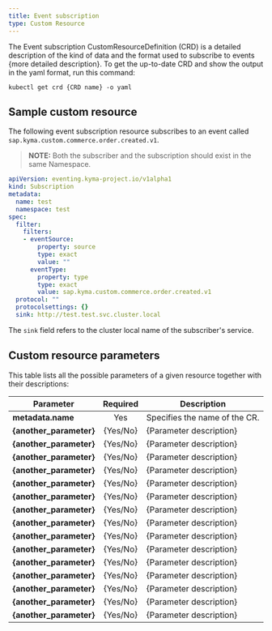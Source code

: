 ```yaml
---
title: Event subscription
type: Custom Resource
---
```


The Event subscription CustomResourceDefinition (CRD) is a detailed description of the kind of data and the format used to subscribe to events {more detailed description}. To get the up-to-date CRD and show the output in the yaml format, run this command:

`kubectl get crd {CRD name} -o yaml`

## Sample custom resource

The following event subscription resource subscribes to an event called `sap.kyma.custom.commerce.order.created.v1`.

> **NOTE:** Both the subscriber and the subscription should exist in the same Namespace.

```yaml
apiVersion: eventing.kyma-project.io/v1alpha1
kind: Subscription
metadata:
  name: test
  namespace: test
spec:
  filter:
    filters:
    - eventSource:
        property: source
        type: exact
        value: ""
      eventType:
        property: type
        type: exact
        value: sap.kyma.custom.commerce.order.created.v1
  protocol: ""
  protocolsettings: {}
  sink: http://test.test.svc.cluster.local
```

The `sink` field refers to the cluster local name of the subscriber's service.

## Custom resource parameters

This table lists all the possible parameters of a given resource together with their descriptions:

| Parameter   | Required |  Description |
|-------------|:---------:|--------------|
| **metadata.name** | Yes | Specifies the name of the CR. |
| **{another_parameter}** | {Yes/No} | {Parameter description} |
| **{another_parameter}** | {Yes/No} | {Parameter description} |
| **{another_parameter}** | {Yes/No} | {Parameter description} |
| **{another_parameter}** | {Yes/No} | {Parameter description} |
| **{another_parameter}** | {Yes/No} | {Parameter description} |
| **{another_parameter}** | {Yes/No} | {Parameter description} |
| **{another_parameter}** | {Yes/No} | {Parameter description} |
| **{another_parameter}** | {Yes/No} | {Parameter description} |
| **{another_parameter}** | {Yes/No} | {Parameter description} |
| **{another_parameter}** | {Yes/No} | {Parameter description} |
| **{another_parameter}** | {Yes/No} | {Parameter description} |
| **{another_parameter}** | {Yes/No} | {Parameter description} |
| **{another_parameter}** | {Yes/No} | {Parameter description} |
| **{another_parameter}** | {Yes/No} | {Parameter description} |
| **{another_parameter}** | {Yes/No} | {Parameter description} |



